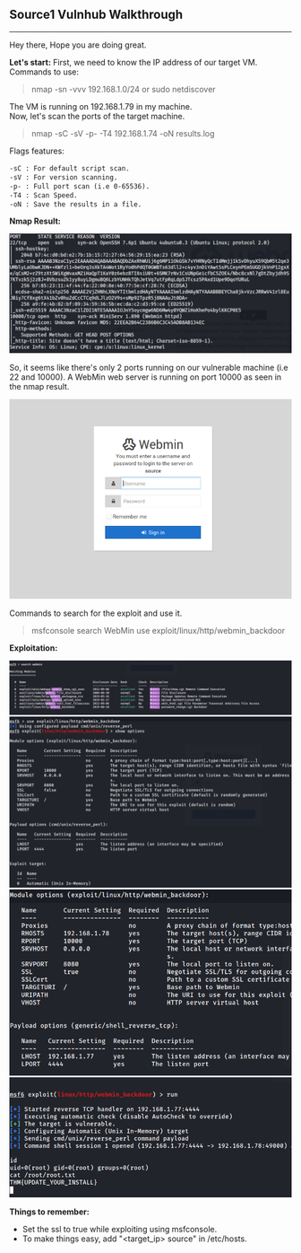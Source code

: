 ## Source1 Vulnhub Walkthrough
---
Hey there, Hope you are doing great.

**Let's start:**
First, we need to know the IP address of our target VM.
Commands to use:
> nmap -sn -vvv 192.168.1.0/24 
> or
> sudo netdiscover

The VM is running on 192.168.1.79 in my machine.
\
Now, let's scan the ports of the target machine.
> nmap -sC -sV -p- -T4 192.168.1.74 -oN results.log

Flags features:
```
-sC : For default script scan.
-sV : For version scanning.
-p- : Full port scan (i.e 0-65536).
-T4 : Scan Speed.
-oN : Save the results in a file.
```

**Nmap Result:**

![](https://github.com/ninchy0/vulnhub-writeups/blob/main/Source1/Nmap-Result.PNG)

So, it seems like there's only 2 ports running on our vulnerable machine (i.e 22 and 10000).
A WebMin web server is running on port 10000 as seen in the nmap result.

![](https://github.com/ninchy0/vulnhub-writeups/blob/main/Source1/Login-Form.PNG)

Commands to search for the exploit and use it.
 > msfconsole
 > search WebMin
 > use exploit/linux/http/webmin_backdoor


**Exploitation:** 

![](https://github.com/ninchy0/vulnhub-writeups/blob/main/Source1/Exploitation1.PNG)
![](https://github.com/ninchy0/vulnhub-writeups/blob/main/Source1/Exploitation2.PNG)
![](https://github.com/ninchy0/vulnhub-writeups/blob/main/Source1/Exploitation3.PNG)
![](https://github.com/ninchy0/vulnhub-writeups/blob/main/Source1/Exploitation4.PNG)


**Things to remember:**
- Set the ssl to true while exploiting using msfconsole.
- To make things easy, add "<target_ip>    source" in /etc/hosts.
